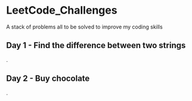# LeetCode_Challenges
A stack of problems all to be solved to improve my coding skills

## Day 1 - Find the difference between two strings
.

## Day 2 - Buy chocolate
.